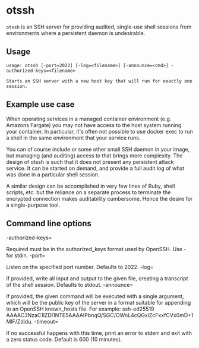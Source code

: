 # otssh

`otssh` is an SSH server for providing audited, single-use shell sessions from environments where a persistent daemon is undesirable.

## Usage

```
usage: otssh [-port=2022] [-log=<filename>] [-announce=<cmd>] -authorized-keys=<filename>

Starts an SSH server with a new host key that will run for exactly one session.
```

## Example use case

When operating services in a managed container environment (e.g. Amazons Fargate) you may not have access to the host system running your container. In particular, it's often not possible to use docker exec to run a shell in the same environment that your service runs.

You can of course include or some other small SSH daemon in your image, but managing (and auditing) access to that brings more complexity. The design of otssh is such that it does not present any persistent attack service. It can be started on demand, and provide a full audit log of what was done in a particular shell session.

A similar design can be accomplished in very few lines of Ruby, shell scripts, etc. but the reliance on a separate process to terminate the encrypted connection makes auditability cumbersome. Hence the desire for a single-purpose tool.

## Command line options
-authorized-keys=<filename>

Required must be in the authorized_keys format used by OpenSSH. Use - for stdin.
-port=<n>

Listen on the specified port number. Defaults to 2022.
-log=<filename>

If provided, write all input and output to the given file, creating a transcript of the shell session. Defaults to stdout.
-announce=<cmd>

If provided, the given command will be executed with a single argument, which will be the public key of the server in a format suitable for appending to an OpenSSH known_hosts file. For example: ssh-ed25519 AAAAC3NzaC1lZDI1NTE5AAAAIPbnqQ/SGC/OWnL4cQGxlZcFxxfCVx0mD+1MlF/Zdidu.
-timeout=<seconds>

If no successful happens with this time, print an error to stderr and exit with a zero status code. Default is 600 (10 minutes).
